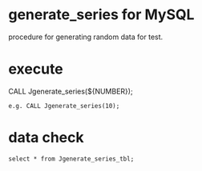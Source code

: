 # generate_series for MySQL
procedure for generating random data for test.

# execute
CALL Jgenerate_series(${NUMBER});
```
e.g. CALL Jgenerate_series(10);
```

# data check
```
select * from Jgenerate_series_tbl;
```

